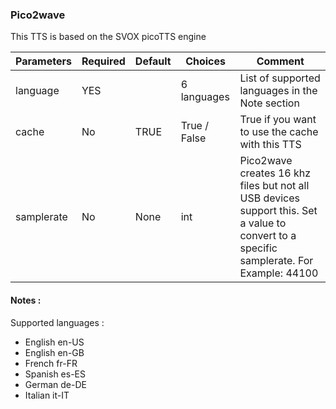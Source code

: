 ### Pico2wave

This TTS is based on the SVOX picoTTS engine

| Parameters | Required | Default | Choices      | Comment                                         |
|------------|----------|---------|--------------|-------------------------------------------------|
| language   | YES      |         | 6 languages  | List of supported languages in the Note section |
| cache      | No       | TRUE    | True / False | True if you want to use the cache with this TTS |
| samplerate | No       | None    | int          | Pico2wave creates 16 khz files but not all USB devices support this. Set a value to                                                        convert to a specific samplerate. For Example: 44100|


#### Notes :

Supported languages : 

- English en-US
- English en-GB
- French fr-FR
- Spanish es-ES
- German de-DE
- Italian it-IT
